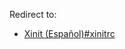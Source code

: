 Redirect to:

*   [Xinit (Español)#xinitrc](/index.php/Xinit_(Espa%C3%B1ol)#xinitrc "Xinit (Español)")